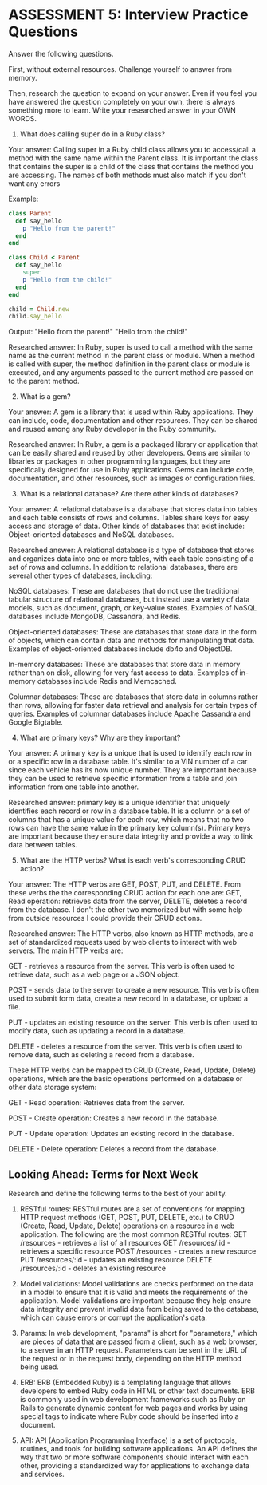 # ASSESSMENT 5: Interview Practice Questions

Answer the following questions.

First, without external resources. Challenge yourself to answer from memory.

Then, research the question to expand on your answer. Even if you feel you have answered the question completely on your own, there is always something more to learn. Write your researched answer in your OWN WORDS.

1. What does calling super do in a Ruby class?

Your answer: Calling super in a Ruby child class allows you to access/call a method with the same name within the Parent class. It is important the class that contains the super is a child of the class that contains the method you are accessing. The names of both methods must also match if you don't want any errors

Example: 
```ruby
class Parent
  def say_hello
    p "Hello from the parent!"
  end
end

class Child < Parent
  def say_hello
    super
    p "Hello from the child!"
  end
end

child = Child.new
child.say_hello
```
Output: "Hello from the parent!"
"Hello from the child!"

Researched answer: In Ruby, super is used to call a method with the same name as the current method in the parent class or module. When a method is called with super, the method definition in the parent class or module is executed, and any arguments passed to the current method are passed on to the parent method.

2. What is a gem?

Your answer: A gem is a library that is used within Ruby applications. They can include, code, documentation and other resources. They can be shared and reused among any Ruby developer in the Ruby community.

Researched answer: In Ruby, a gem is a packaged library or application that can be easily shared and reused by other developers. Gems are similar to libraries or packages in other programming languages, but they are specifically designed for use in Ruby applications. Gems can include code, documentation, and other resources, such as images or configuration files.

3. What is a relational database? Are there other kinds of databases?

Your answer: A relational database is a database that stores data into tables and each table consists of rows and columns. Tables share keys for easy access and storage of data. Other kinds of databases that exist include: Object-oriented databases and NoSQL databases.

Researched answer: A relational database is a type of database that stores and organizes data into one or more tables, with each table consisting of a set of rows and columns.
In addition to relational databases, there are several other types of databases, including:

NoSQL databases: These are databases that do not use the traditional tabular structure of relational databases, but instead use a variety of data models, such as document, graph, or key-value stores. Examples of NoSQL databases include MongoDB, Cassandra, and Redis.

Object-oriented databases: These are databases that store data in the form of objects, which can contain data and methods for manipulating that data. Examples of object-oriented databases include db4o and ObjectDB.

In-memory databases: These are databases that store data in memory rather than on disk, allowing for very fast access to data. Examples of in-memory databases include Redis and Memcached.

Columnar databases: These are databases that store data in columns rather than rows, allowing for faster data retrieval and analysis for certain types of queries. Examples of columnar databases include Apache Cassandra and Google Bigtable.

4. What are primary keys? Why are they important?

Your answer: A primary key is a unique that is used to identify each row in or a specific row in a database table. It's similar to a VIN number of a car since each vehicle has its now unique number. They are important because they can be used to retrieve specific information from a table and join information from one table into another.

Researched answer:  primary key is a unique identifier that uniquely identifies each record or row in a database table. It is a column or a set of columns that has a unique value for each row, which means that no two rows can have the same value in the primary key column(s). Primary keys are important because they ensure data integrity and provide a way to link data between tables.

5. What are the HTTP verbs? What is each verb's corresponding CRUD action?

Your answer: The HTTP verbs are GET, POST, PUT, and DELETE. From these verbs the the corresponding CRUD action for each one are: GET, Read operation: retrieves data from the server, DELETE, deletes a record from the database. I don't the other two memorized but with some help from outside resources I could provide their CRUD actions.

Researched answer: The HTTP verbs, also known as HTTP methods, are a set of standardized requests used by web clients to interact with web servers. The main HTTP verbs are:

GET - retrieves a resource from the server. This verb is often used to retrieve data, such as a web page or a JSON object.

POST - sends data to the server to create a new resource. This verb is often used to submit form data, create a new record in a database, or upload a file.

PUT - updates an existing resource on the server. This verb is often used to modify data, such as updating a record in a database.

DELETE - deletes a resource from the server. This verb is often used to remove data, such as deleting a record from a database.

These HTTP verbs can be mapped to CRUD (Create, Read, Update, Delete) operations, which are the basic operations performed on a database or other data storage system:

GET - Read operation: Retrieves data from the server.

POST - Create operation: Creates a new record in the database.

PUT - Update operation: Updates an existing record in the database.

DELETE - Delete operation: Deletes a record from the database.

## Looking Ahead: Terms for Next Week

Research and define the following terms to the best of your ability.

1. RESTful routes: RESTful routes are a set of conventions for mapping HTTP request methods (GET, POST, PUT, DELETE, etc.) to CRUD (Create, Read, Update, Delete) operations on a resource in a web application.
The following are the most common RESTful routes:
GET /resources - retrieves a list of all resources
GET /resources/:id - retrieves a specific resource
POST /resources - creates a new resource
PUT /resources/:id - updates an existing resource
DELETE /resources/:id - deletes an existing resource

2. Model validations: Model validations are checks performed on the data in a model to ensure that it is valid and meets the requirements of the application. Model validations are important because they help ensure data integrity and prevent invalid data from being saved to the database, which can cause errors or corrupt the application's data.

3. Params: In web development, "params" is short for "parameters," which are pieces of data that are passed from a client, such as a web browser, to a server in an HTTP request. Parameters can be sent in the URL of the request or in the request body, depending on the HTTP method being used.

4. ERB: ERB (Embedded Ruby) is a templating language that allows developers to embed Ruby code in HTML or other text documents. ERB is commonly used in web development frameworks such as Ruby on Rails to generate dynamic content for web pages and works by using special tags to indicate where Ruby code should be inserted into a document.


5. API: API (Application Programming Interface) is a set of protocols, routines, and tools for building software applications. An API defines the way that two or more software components should interact with each other, providing a standardized way for applications to exchange data and services.
